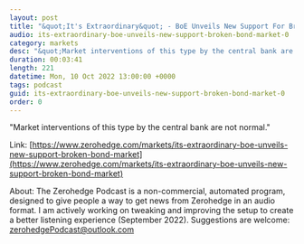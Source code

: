 ```yaml
---
layout: post
title: "&quot;It's Extraordinary&quot; - BoE Unveils New Support For Broken Bond Market"
audio: its-extraordinary-boe-unveils-new-support-broken-bond-market-0
category: markets
desc: "&quot;Market interventions of this type by the central bank are not normal.&quot;"
duration: 00:03:41
length: 221
datetime: Mon, 10 Oct 2022 13:00:00 +0000
tags: podcast
guid: its-extraordinary-boe-unveils-new-support-broken-bond-market-0
order: 0
---
```

&quot;Market interventions of this type by the central bank are not normal.&quot;

Link: [https://www.zerohedge.com/markets/its-extraordinary-boe-unveils-new-support-broken-bond-market](https://www.zerohedge.com/markets/its-extraordinary-boe-unveils-new-support-broken-bond-market)

About: The Zerohedge Podcast is a non-commercial, automated program, designed to give people a way to get news from Zerohedge in an audio format.  I am actively working on tweaking and improving the setup to create a better listening experience (September 2022).  Suggestions are welcome: [zerohedgePodcast@outlook.com](mailto:zerohedgePodcast@outlook.com)